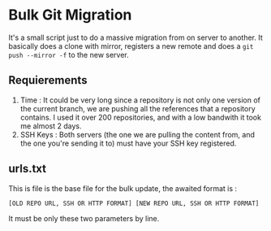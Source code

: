 # Bulk Git Migration
It's a small script just to do a massive migration from on server to another. It basically does a clone with mirror, registers a new remote and does a `git push --mirror -f` to the new server.

## Requierements
1. Time : It could be very long since a repository is not only one version of the current branch, we are pushing all the references that a repository contains. I used it over 200 repositories, and with a low bandwith it took me almost 2 days.
2. SSH Keys : Both servers (the one we are pulling the content from, and the one you're sending it to) must have your SSH key registered.

## urls.txt
This is file is the base file for the bulk update, the awaited format is :
```
[OLD REPO URL, SSH OR HTTP FORMAT] [NEW REPO URL, SSH OR HTTP FORMAT]
```

It must be only these two parameters by line.
